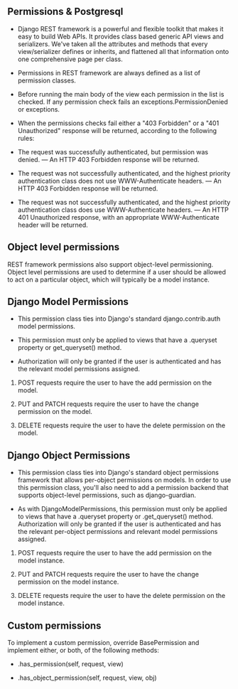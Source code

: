 ## Permissions & Postgresql

* Django REST framework is a powerful and flexible toolkit that makes it easy to build Web APIs. It provides class based generic API views and serializers. We've taken all the attributes and methods that every view/serializer defines or inherits, and flattened all that information onto one comprehensive page per class.

* Permissions in REST framework are always defined as a list of permission classes.

* Before running the main body of the view each permission in the list is checked. If any permission check fails an exceptions.PermissionDenied or exceptions.

* When the permissions checks fail either a "403 Forbidden" or a "401 Unauthorized" response will be returned, according to the following rules:

* The request was successfully authenticated, but permission was denied. — An HTTP 403 Forbidden response will be returned.

* The request was not successfully authenticated, and the highest priority authentication class does not use WWW-Authenticate headers. — An HTTP 403 Forbidden response will be returned.

* The request was not successfully authenticated, and the highest priority authentication class does use WWW-Authenticate headers. — An HTTP 401 Unauthorized response, with an appropriate WWW-Authenticate header will be returned.

## Object level permissions

REST framework permissions also support object-level permissioning. Object level permissions are used to determine if a user should be allowed to act on a particular object, which will typically be a model instance.

## Django Model Permissions

* This permission class ties into Django's standard django.contrib.auth model permissions.

* This permission must only be applied to views that have a .queryset property or get_queryset() method.

* Authorization will only be granted if the user is authenticated and has the relevant model permissions assigned.

1. POST requests require the user to have the add permission on the model.

2. PUT and PATCH requests require the user to have the change permission on the model.

3. DELETE requests require the user to have the delete permission on the model.

## Django Object Permissions

* This permission class ties into Django's standard object permissions framework that allows per-object permissions on models. In order to use this permission class, you'll also need to add a permission backend that supports object-level permissions, such as django-guardian.

* As with DjangoModelPermissions, this permission must only be applied to views that have a .queryset property or .get_queryset() method. Authorization will only be granted if the user is authenticated and has the relevant per-object permissions and relevant model permissions assigned.

1. POST requests require the user to have the add permission on the model instance.

2. PUT and PATCH requests require the user to have the change permission on the model instance.

3. DELETE requests require the user to have the delete permission on the model instance.

## Custom permissions
To implement a custom permission, override BasePermission and implement either, or both, of the following methods:

* .has_permission(self, request, view)

* .has_object_permission(self, request, view, obj)